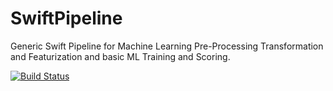 # SwiftPipeline
Generic Swift Pipeline for Machine Learning Pre-Processing Transformation and Featurization and basic ML Training and Scoring.

[![Build Status](https://dev.azure.com/edgeWonders/test/_apis/build/status/JacopoMangiavacchi.SwiftPipeline)](https://dev.azure.com/edgeWonders/test/_build/results?buildId=latest)

